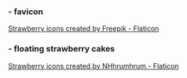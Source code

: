 ### - favicon
<a href="https://www.flaticon.com/free-icons/strawberry" title="strawberry icons">Strawberry icons created by Freepik - Flaticon</a>

### - floating strawberry cakes
<a href="https://www.flaticon.com/free-icons/strawberry" title="strawberry icons">Strawberry icons created by NHhrumhrum - Flaticon</a>